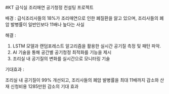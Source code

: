 #KT 급식실 조리매연 공기청정 컨설팅 프로젝트

배경 : 급식조리사들의 18%가 조리매연으로 인한 폐질환을 앓고 있으며, 조리사들의 폐암 발병률이 일반인보다 11배나 높다는 사실

해결 : 
1. LSTM 모델과 랜덤포레스트 알고리즘을 활용한 실시간 공기질 측정 및 패턴 파악.
2. AI 기술을 통해 공간별 공기청정 최적화를 기능을 제시
3. 조리실 내 공기질의 변화를 실시간으로 모니터링 기술

기대효과 : 

조리실 내 공기질이 99% 개선되고, 조리사들의 폐암 발병률을 최대 11배까지 감소와 산재 신청비용 1285만원 감소의 기대 효과


